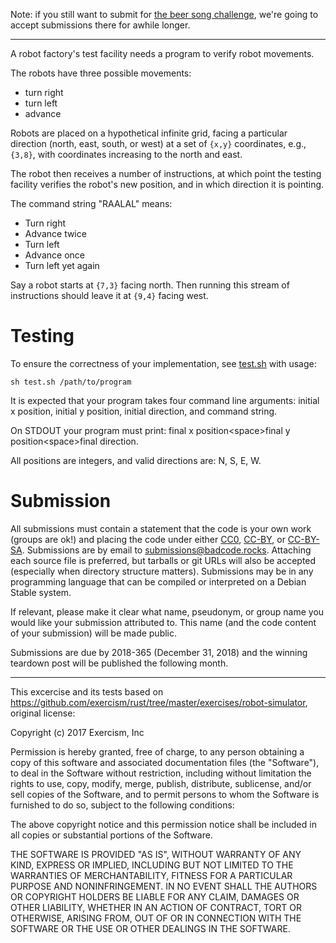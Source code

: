 Note: if you still want to submit for [the beer song challenge](<%= @items['/articles/2018305 Beer Song/index.*'].path %>), we're going to accept submissions there for awhile longer.

---

A robot factory's test facility needs a program to verify robot movements.

The robots have three possible movements:

* turn right
* turn left
* advance

Robots are placed on a hypothetical infinite grid, facing a particular direction (north, east, south, or west) at a set of `{x,y}` coordinates, e.g., `{3,8}`, with coordinates increasing to the north and east.

The robot then receives a number of instructions, at which point the testing facility verifies the robot's new position, and in which direction it is pointing.

The command string "RAALAL" means:

* Turn right
* Advance twice
* Turn left
* Advance once
* Turn left yet again

Say a robot starts at `{7,3}` facing north. Then running this stream of instructions should leave it at `{9,4}` facing west.

# Testing

To ensure the correctness of your implementation, see [test.sh](test.sh) with usage:

    sh test.sh /path/to/program

It is expected that your program takes four command line arguments: initial x position, initial y position, initial direction, and command string.

On STDOUT your program must print: final x position&lt;space&gt;final y position&lt;space&gt;final direction.

All positions are integers, and valid directions are: N, S, E, W.

# Submission

All submissions must contain a statement that the code is your own work (groups are ok!) and placing the code under either [CC0](https://creativecommons.org/publicdomain/zero/1.0/), [CC-BY](http://creativecommons.org/licenses/by/4.0/), or [CC-BY-SA](http://creativecommons.org/licenses/by-sa/4.0/).  Submissions are by email to <submissions@badcode.rocks>.  Attaching each source file is preferred, but tarballs or git URLs will also be accepted (especially when directory structure matters).  Submissions may be in any programming language that can be compiled or interpreted on a Debian Stable system.

If relevant, please make it clear what name, pseudonym, or group name you would like your submission attributed to.  This name (and the code content of your submission) will be made public.

Submissions are due by <time datetime="2018-12-31">2018-365 (December 31, 2018)</time> and the winning teardown post will be published the following month.

---

This excercise and its tests based on <https://github.com/exercism/rust/tree/master/exercises/robot-simulator>, original license:

Copyright (c) 2017 Exercism, Inc

Permission is hereby granted, free of charge, to any person obtaining a copy
of this software and associated documentation files (the "Software"), to deal
in the Software without restriction, including without limitation the rights
to use, copy, modify, merge, publish, distribute, sublicense, and/or sell
copies of the Software, and to permit persons to whom the Software is
furnished to do so, subject to the following conditions:

The above copyright notice and this permission notice shall be included in all
copies or substantial portions of the Software.

THE SOFTWARE IS PROVIDED "AS IS", WITHOUT WARRANTY OF ANY KIND, EXPRESS OR
IMPLIED, INCLUDING BUT NOT LIMITED TO THE WARRANTIES OF MERCHANTABILITY,
FITNESS FOR A PARTICULAR PURPOSE AND NONINFRINGEMENT. IN NO EVENT SHALL THE
AUTHORS OR COPYRIGHT HOLDERS BE LIABLE FOR ANY CLAIM, DAMAGES OR OTHER
LIABILITY, WHETHER IN AN ACTION OF CONTRACT, TORT OR OTHERWISE, ARISING FROM,
OUT OF OR IN CONNECTION WITH THE SOFTWARE OR THE USE OR OTHER DEALINGS IN THE
SOFTWARE.
